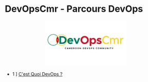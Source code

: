 # DevOpsCmr - Parcours DevOps

<p align="center">
 <img src="logo.png?raw=true" alt="DevOpsCmr Logo" width="50%" height="50%" />
</p>


- 1 ] [C'est Quoi DevOps ?](jours/jour01.md)